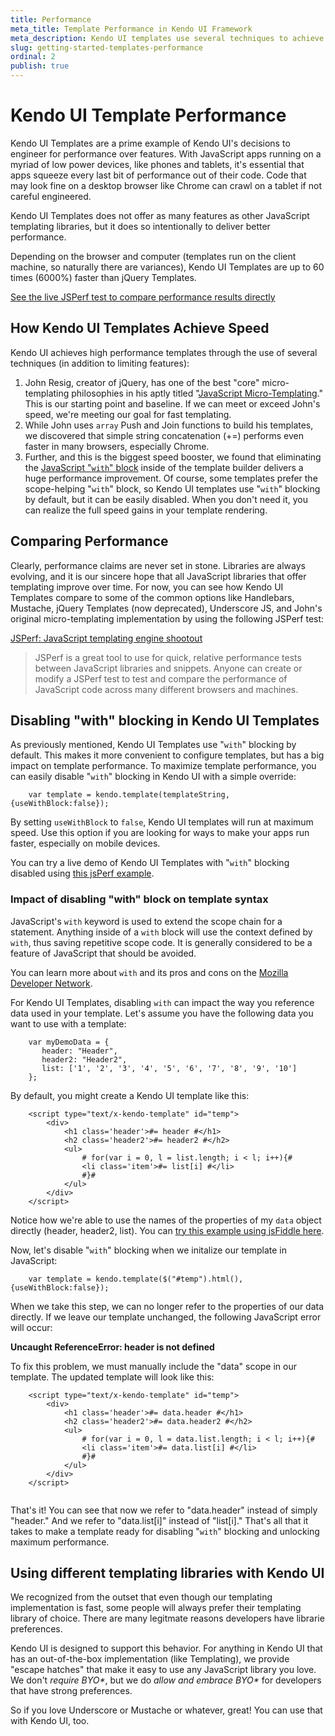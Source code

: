 ```yaml
---
title: Performance
meta_title: Template Performance in Kendo UI Framework
meta_description: Kendo UI templates use several techniques to achieve high performance and be up to 60 times faster than jQuery Templates.
slug: getting-started-templates-performance
ordinal: 2
publish: true
---
```


# Kendo UI Template Performance
Kendo UI Templates are a prime example of Kendo UI's decisions to engineer for performance over features. With JavaScript apps running on a myriad of low power devices, like phones and tablets, it's essential that apps squeeze every last bit of performance out of their code. Code that may look fine on a desktop browser like Chrome can crawl on a tablet if not careful engineered.

Kendo UI Templates does not offer as many features as other JavaScript templating libraries, but it does so intentionally to deliver better performance.

Depending on the browser and computer (templates run on the client machine, so naturally there are variances), Kendo UI Templates are up to 60 times (6000%) faster than jQuery Templates.

[See the live JSPerf test to compare performance results directly](http://jsperf.com/dom-vs-innerhtml-based-templating/509)

## How Kendo UI Templates Achieve Speed
Kendo UI achieves high performance templates through the use of several techniques (in addition to limiting features):

1. John Resig, creator of jQuery, has one of the best "core" micro-templating philosophies in his aptly titled "[JavaScript Micro-Templating](http://ejohn.org/blog/javascript-micro-templating/)." This is our starting point and baseline. If we can meet or exceed John's speed, we're meeting our goal for fast templating.
2. While John uses `array` Push and Join functions to build his templates, we discovered that simple string concatenation (+=) performs even faster in many browsers, especially Chrome.
3. Further, and this is the biggest speed booster, we found that eliminating the [JavaScript "`with`" block](https://developer.mozilla.org/index.php?title=En/Core_JavaScript_1.5_Reference/Statements/With) inside of the template builder delivers a huge performance improvement. Of course, some templates prefer the scope-helping "`with`" block, so Kendo UI templates use "`with`" blocking by default, but it can be easily disabled. When you don't need it, you can realize the full speed gains in your template rendering.

## Comparing Performance
Clearly, performance claims are never set in stone. Libraries are always evolving, and it is our sincere hope that all JavaScript libraries that offer templating improve over time. For now, you can see how Kendo UI Templates compare to some of the common options like Handlebars, Mustache, jQuery Templates (now deprecated), Underscore JS, and John's original micro-templating implementation by using the following JSPerf test:

[JSPerf: JavaScript templating engine shootout](http://jsperf.com/dom-vs-innerhtml-based-templating/509)

> JSPerf is a great tool to use for quick, relative performance tests between JavaScript libraries and snippets. Anyone can create or modify a JSPerf test to test and compare the performance of JavaScript code across many different browsers and machines.

## Disabling "with" blocking in Kendo UI Templates
As previously mentioned, Kendo UI Templates use "`with`" blocking by default. This makes it more convenient to configure templates, but has a big impact on template performance. To maximize template performance, you can easily disable "`with`" blocking in Kendo UI with a simple override:

		var template = kendo.template(templateString,{useWithBlock:false});

By setting `useWithBlock` to `false`, Kendo UI templates will run at maximum speed. Use this option if you are looking for ways to make your apps run faster, especially on mobile devices.

You can try a live demo of Kendo UI Templates with "`with`" blocking disabled using [this jsPerf example](http://jsfiddle.net/kfEfw/2/).

### Impact of disabling "with" block on template syntax
JavaScript's `with` keyword is used to extend the scope chain for a statement. Anything inside of a `with` block will use the context defined by `with`, thus saving repetitive scope code. It is generally considered to be a feature of JavaScript that should be avoided.

You can learn more about `with` and its pros and cons on the [Mozilla Developer Network](https://developer.mozilla.org/index.php?title=En/Core_JavaScript_1.5_Reference/Statements/With).

For Kendo UI Templates, disabling `with` can impact the way you reference data used in your template. Let's assume you have the following data you want to use with a template:

		var myDemoData = {
		   header: "Header",
		   header2: "Header2",
		   list: ['1', '2', '3', '4', '5', '6', '7', '8', '9', '10']
		};

By default, you might create a Kendo UI template like this:

		<script type="text/x-kendo-template" id="temp">
		    <div>
		        <h1 class='header'>#= header #</h1>
		        <h2 class='header2'>#= header2 #</h2>
		        <ul>
		            # for(var i = 0, l = list.length; i < l; i++){#
		            <li class='item'>#= list[i] #</li>
		            #}#
		        </ul>
		    </div>
		</script>

Notice how we're able to use the names of the properties of my `data` object directly (header, header2, list). You can [try this example using jsFiddle here](http://jsfiddle.net/zMRXy/1/).

Now, let's disable "`with`" blocking when we initalize our template in JavaScript:

		var template = kendo.template($("#temp").html(), {useWithBlock:false});

When we take this step, we can no longer refer to the properties of our data directly. If we leave our template unchanged, the following JavaScript error will occur:

**Uncaught ReferenceError: header is not defined**

To fix this problem, we must manually include the "data" scope in our template. The updated template will look like this:

		<script type="text/x-kendo-template" id="temp">
		    <div>
		        <h1 class='header'>#= data.header #</h1>
		        <h2 class='header2'>#= data.header2 #</h2>
		        <ul>
		            # for(var i = 0, l = data.list.length; i < l; i++){#
		            <li class='item'>#= data.list[i] #</li>
		            #}#
		        </ul>
		    </div>
		</script>
		​
That's it! You can see that now we refer to "data.header" instead of simply "header." And we refer to "data.list[i]" instead of "list[i]." That's all that it takes to make a template ready for disabling "`with`" blocking and unlocking maximum performance.

## Using different templating libraries with Kendo UI
We recognized from the outset that even though our templating implementation is fast, some people will always prefer their templating library of choice. There are many legitmate reasons developers have librarie preferences.

Kendo UI is designed to support this behavior. For anything in Kendo UI that has an out-of-the-box implementation (like Templating), we provide "escape hatches" that make it easy to use any JavaScript library you love. We don't _require BYO*_, but we do _allow and embrace BYO*_ for developers that have strong preferences.

So if you love Underscore or Mustache or whatever, great! You can use that with Kendo UI, too.
